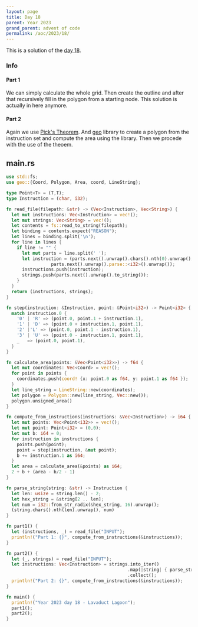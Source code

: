 ```yaml
---
layout: page
title: Day 18
parent: Year 2023
grand_parent: advent of code
permalink: /aoc/2023/18/
---
```


This is a solution of the [day 18](https://adventofcode.com/2023/day/18).

### Info

#### Part 1

We can simply calculate the whole grid. Then create the outline and after that recursively fill in the polygon from a starting node. This solution is actually in here anymore.

#### Part 2

Again we use [Pick's Theorem](https://en.wikipedia.org/wiki/Pick%27s_theorem). And [geo](https://docs.rs/geo/latest/geo/) library to create a polygon from the instruction set and compute the area using the library. Then we procede with the use of the theoem.

## main.rs

```rs
use std::fs;
use geo::{Coord, Polygon, Area, coord, LineString};

type Point<T> = (T,T);
type Instruction = (char, i32);

fn read_file(filepath: &str) -> (Vec<Instruction>, Vec<String>) {
  let mut instructions: Vec<Instruction> = vec!();
  let mut strings: Vec<String> = vec!();
  let contents = fs::read_to_string(filepath);
  let binding = contents.expect("REASON");
  let lines = binding.split('\n');
  for line in lines {
    if line != "" {
      let mut parts = line.split(' ');
      let instruction = (parts.next().unwrap().chars().nth(0).unwrap(),
                 parts.next().unwrap().parse::<i32>().unwrap());
      instructions.push(instruction);
      strings.push(parts.next().unwrap().to_string());
    }
  }
  return (instructions, strings);
}

fn step(instruction: &Instruction, point: &Point<i32>) -> Point<i32> {
  match instruction.0 {
    '0' | 'R' => (point.0, point.1 + instruction.1),
    '1' | 'D' => (point.0 + instruction.1, point.1),
    '2' |'L' => (point.0, point.1 - instruction.1),
    '3' | 'U' => (point.0 - instruction.1, point.1),
    _   => (point.0, point.1),
  }
}

fn calculate_area(points: &Vec<Point<i32>>) -> f64 {
  let mut coordinates: Vec<Coord> = vec!();
  for point in points {
    coordinates.push(coord! {x: point.0 as f64, y: point.1 as f64 });
  }
  let line_string = LineString::new(coordinates);
  let polygon = Polygon::new(line_string, Vec::new());
  polygon.unsigned_area()
}

fn compute_from_instructions(instructions: &Vec<Instruction>) -> i64 {
  let mut points: Vec<Point<i32>> = vec!();
  let mut point: Point<i32> = (0,0);
  let mut b: i64 = 0;
  for instruction in instructions {
    points.push(point);
    point = step(instruction, &mut point);
    b += instruction.1 as i64;
  }
  let area = calculate_area(&points) as i64;
  2 + b + (area - b/2 - 1)
}

fn parse_string(string: &str) -> Instruction {
  let len: usize = string.len() - 2;
  let hex_string = &string[2 .. len];
  let num = i32::from_str_radix(&hex_string, 16).unwrap();
  (string.chars().nth(len).unwrap(), num)
}

fn part1() {
  let (instructions, _) = read_file("INPUT");
  println!("Part 1: {}", compute_from_instructions(&instructions));
}

fn part2() {
  let (_, strings) = read_file("INPUT");
  let instructions: Vec<Instruction> = strings.into_iter()
                                              .map(|string| { parse_string(&string) })
                                              .collect();
  println!("Part 2: {}", compute_from_instructions(&instructions));
}

fn main() {
  println!("Year 2023 day 18 - Lavaduct Lagoon");
  part1();
  part2();
}
```
